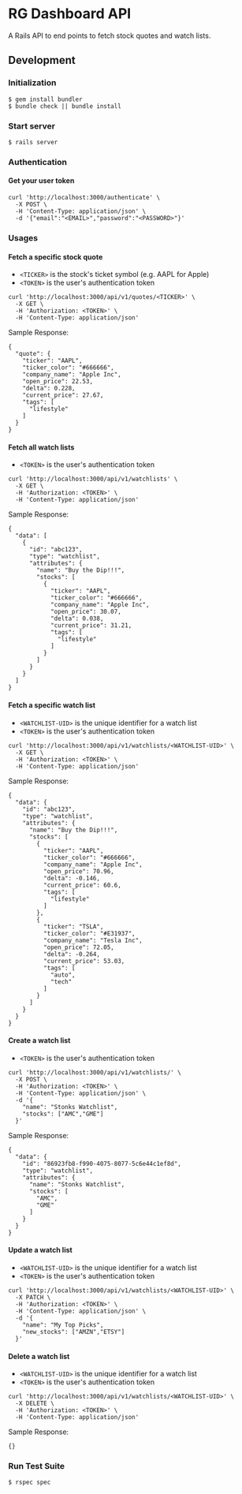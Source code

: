 # RG Dashboard API

A Rails API to end points to fetch stock quotes and watch lists.

## Development

### Initialization
```shell
$ gem install bundler
$ bundle check || bundle install
```

### Start server
```shell
$ rails server
```
### Authentication

#### Get your user token
```shell
curl 'http://localhost:3000/authenticate' \
  -X POST \
  -H 'Content-Type: application/json' \
  -d '{"email":"<EMAIL>","password":"<PASSWORD>"}'
```

### Usages

#### Fetch a specific stock quote
- `<TICKER>` is the stock's ticket symbol (e.g. AAPL for Apple)
- `<TOKEN>` is the user's authentication token

```shell
curl 'http://localhost:3000/api/v1/quotes/<TICKER>' \
  -X GET \
  -H 'Authorization: <TOKEN>' \
  -H 'Content-Type: application/json'
```

Sample Response:
```shell
{
  "quote": {
    "ticker": "AAPL",
    "ticker_color": "#666666",
    "company_name": "Apple Inc",
    "open_price": 22.53,
    "delta": 0.228,
    "current_price": 27.67,
    "tags": [
      "lifestyle"
    ]
  }
}
```

#### Fetch all watch lists
- `<TOKEN>` is the user's authentication token

```shell
curl 'http://localhost:3000/api/v1/watchlists' \
  -X GET \
  -H 'Authorization: <TOKEN>' \
  -H 'Content-Type: application/json'
```

Sample Response:
```shell
{
  "data": [
    {
      "id": "abc123",
      "type": "watchlist",
      "attributes": {
        "name": "Buy the Dip!!!",
        "stocks": [
          {
            "ticker": "AAPL",
            "ticker_color": "#666666",
            "company_name": "Apple Inc",
            "open_price": 30.07,
            "delta": 0.038,
            "current_price": 31.21,
            "tags": [
              "lifestyle"
            ]
          }
        ]
      }
    }
  ]
}
```

#### Fetch a specific watch list
- `<WATCHLIST-UID>` is the unique identifier for a watch list
- `<TOKEN>` is the user's authentication token

```shell
curl 'http://localhost:3000/api/v1/watchlists/<WATCHLIST-UID>' \
  -X GET \
  -H 'Authorization: <TOKEN>' \
  -H 'Content-Type: application/json'
```

Sample Response:
```shell
{
  "data": {
    "id": "abc123",
    "type": "watchlist",
    "attributes": {
      "name": "Buy the Dip!!!",
      "stocks": [
        {
          "ticker": "AAPL",
          "ticker_color": "#666666",
          "company_name": "Apple Inc",
          "open_price": 70.96,
          "delta": -0.146,
          "current_price": 60.6,
          "tags": [
            "lifestyle"
          ]
        },
        {
          "ticker": "TSLA",
          "ticker_color": "#E31937",
          "company_name": "Tesla Inc",
          "open_price": 72.05,
          "delta": -0.264,
          "current_price": 53.03,
          "tags": [
            "auto",
            "tech"
          ]
        }
      ]
    }
  }
}
```

#### Create a watch list
- `<TOKEN>` is the user's authentication token

```shell
curl 'http://localhost:3000/api/v1/watchlists/' \
  -X POST \
  -H 'Authorization: <TOKEN>' \
  -H 'Content-Type: application/json' \
  -d '{
    "name": "Stonks Watchlist",
    "stocks": ["AMC","GME"]
  }'
```

Sample Response:
```shell
{
  "data": {
    "id": "86923fb8-f990-4075-8077-5c6e44c1ef8d",
    "type": "watchlist",
    "attributes": {
      "name": "Stonks Watchlist",
      "stocks": [
        "AMC",
        "GME"
      ]
    }
  }
}
```

#### Update a watch list
- `<WATCHLIST-UID>` is the unique identifier for a watch list
- `<TOKEN>` is the user's authentication token

```shell
curl 'http://localhost:3000/api/v1/watchlists/<WATCHLIST-UID>' \
  -X PATCH \
  -H 'Authorization: <TOKEN>' \
  -H 'Content-Type: application/json' \
  -d '{
    "name": "My Top Picks",
    "new_stocks": ["AMZN","ETSY"]
  }'
```

#### Delete a watch list
- `<WATCHLIST-UID>` is the unique identifier for a watch list
- `<TOKEN>` is the user's authentication token

```shell
curl 'http://localhost:3000/api/v1/watchlists/<WATCHLIST-UID>' \
  -X DELETE \
  -H 'Authorization: <TOKEN>' \
  -H 'Content-Type: application/json'
```

Sample Response:
```shell
{}
```

### Run Test Suite
```shell
$ rspec spec
```
